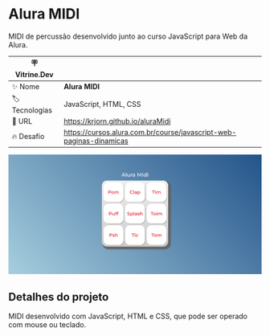 # Alura MIDI

MIDI de percussão desenvolvido junto ao curso JavaScript para Web da Alura.

| :placard: Vitrine.Dev ||
| ------------- | --- |
| :sparkles: Nome | **Alura MIDI**
| :label: Tecnologias | JavaScript, HTML, CSS
| :rocket: URL | https://krjorn.github.io/aluraMidi
| :fire: Desafio | https://cursos.alura.com.br/course/javascript-web-paginas-dinamicas

![Imagem do projeto.](./images/project.png#vitrinedev)

## Detalhes do projeto

MIDI desenvolvido com JavaScript, HTML e CSS, que pode ser operado com mouse ou teclado.